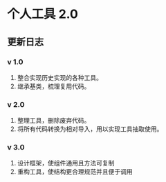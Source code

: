 # 个人工具 2.0

## 更新日志

### v 1.0

1. 整合实现历史实现的各种工具。
2. 继承基类，梳理复用代码。

### v 2.0

1. 整理工具，删除废弃代码。
2. 将所有代码转换为相对导入，用以实现工具抽取使用。


### v 3.0

1. 设计框架，使组件通用且方法可复制
2. 重构工具，使结构更合理规范并且便于调用
